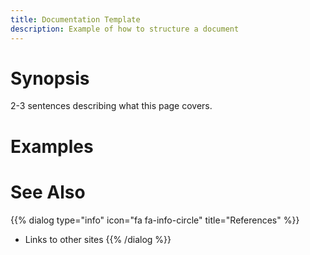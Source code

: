 ```yaml
---
title: Documentation Template
description: Example of how to structure a document
---
```


# Synopsis

2-3 sentences describing what this page covers.

# Examples

# See Also

{{% dialog type="info" icon="fa fa-info-circle" title="References" %}}
- Links to other sites 
{{% /dialog %}}
